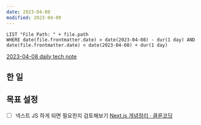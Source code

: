 ```yaml
---
date: 2023-04-08
modified: 2023-04-09
---
```

```dataview
LIST "File Path: " + file.path
WHERE date(file.frontmatter.date) > date(2023-04-08) - dur(1 day) AND date(file.frontmatter.date) < date(2023-04-08) + dur(1 day)
```

[2023-04-08 daily tech note](src/contents/topic/tech-review/T2023-04-08/T2023-04-08.md)

## 한 일

## 목표 설정

- [ ] 넥스트 JS 하게 되면 필요한지 검토해보기
[Next.js 개념정리 · 클론코딩](https://academy.dream-coding.com/courses/next)
